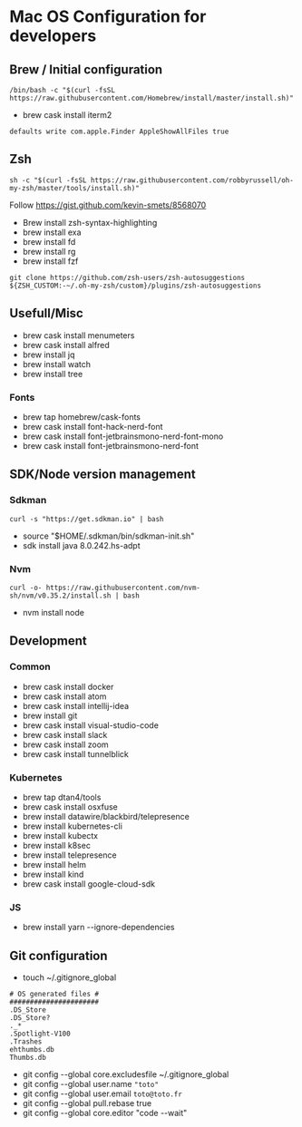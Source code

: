 # Mac OS Configuration for developers

## Brew / Initial configuration

```
/bin/bash -c "$(curl -fsSL https://raw.githubusercontent.com/Homebrew/install/master/install.sh)"
```
- brew cask install iterm2

```
defaults write com.apple.Finder AppleShowAllFiles true
```

## Zsh

```
sh -c "$(curl -fsSL https://raw.githubusercontent.com/robbyrussell/oh-my-zsh/master/tools/install.sh)"
```

Follow https://gist.github.com/kevin-smets/8568070

- Brew install zsh-syntax-highlighting
- brew install exa
- brew install fd
- brew install rg
- brew install fzf

```
git clone https://github.com/zsh-users/zsh-autosuggestions ${ZSH_CUSTOM:-~/.oh-my-zsh/custom}/plugins/zsh-autosuggestions
```

## Usefull/Misc
- brew cask install menumeters
- brew cask install alfred
- brew install jq
- brew install watch
- brew install tree

### Fonts

- brew tap homebrew/cask-fonts
- brew cask install font-hack-nerd-font
- brew cask install font-jetbrainsmono-nerd-font-mono
- brew cask install font-jetbrainsmono-nerd-font

## SDK/Node version management

### Sdkman

```
curl -s "https://get.sdkman.io" | bash
```
- source "$HOME/.sdkman/bin/sdkman-init.sh"
- sdk install java 8.0.242.hs-adpt

### Nvm

```
curl -o- https://raw.githubusercontent.com/nvm-sh/nvm/v0.35.2/install.sh | bash
```
- nvm install node

## Development

### Common

- brew cask install docker
- brew cask install atom
- brew cask install intellij-idea
- brew install git
- brew cask install visual-studio-code
- brew cask install slack
- brew cask install zoom
- brew cask install tunnelblick

### Kubernetes

- brew tap dtan4/tools
- brew cask install osxfuse
- brew install datawire/blackbird/telepresence
- brew install kubernetes-cli
- brew install kubectx
- brew install k8sec
- brew install telepresence
- brew install helm
- brew install kind
- brew cask install google-cloud-sdk

### JS

- brew install yarn --ignore-dependencies

## Git configuration

- touch ~/.gitignore_global

```
# OS generated files #
######################
.DS_Store
.DS_Store?
._*
.Spotlight-V100
.Trashes
ehthumbs.db
Thumbs.db
```

- git config --global core.excludesfile ~/.gitignore_global
- git config --global user.name `"toto"`
- git config --global user.email `toto@toto.fr`
- git config --global pull.rebase true
- git config --global core.editor "code --wait"

